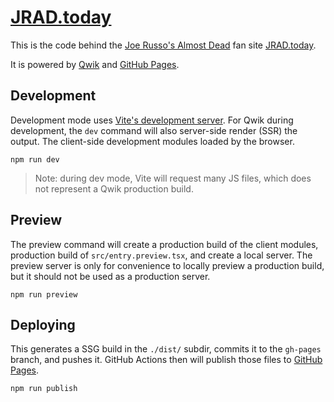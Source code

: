 # [JRAD.today]

This is the code behind the [Joe Russo's Almost Dead][JRAD] fan site [JRAD.today].

It is powered by [Qwik] and [GitHub Pages].


## Development

Development mode uses [Vite's development server](https://vitejs.dev/). For Qwik during development, the `dev` command will also server-side render (SSR) the output. The client-side development modules loaded by the browser.

```
npm run dev
```

> Note: during dev mode, Vite will request many JS files, which does not represent a Qwik production build.


## Preview

The preview command will create a production build of the client modules, production build of `src/entry.preview.tsx`, and create a local server. The preview server is only for convenience to locally preview a production build, but it should not be used as a production server.

```
npm run preview
```


## Deploying

This generates a SSG build in the `./dist/` subdir, commits it to the `gh-pages` branch, and pushes it. GitHub Actions then will publish those files to [GitHub Pages].

```shell
npm run publish
```


[GitHub Pages]: https://pages.github.com
[JRAD]: http://www.joerussosalmostdead.com
[JRAD.today]: http://jrad.today
[Qwik]: https://qwik.builder.io
